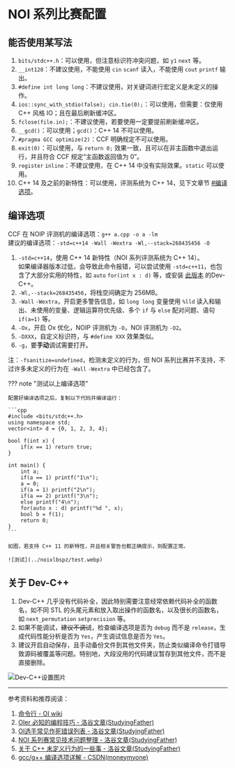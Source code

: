 # NOI 系列比赛配置

## 能否使用某写法

1. `bits/stdc++.h`：可以使用，但注意标识符冲突问题，如 `y1` `next` 等。
2. `__int128`：不建议使用，不能使用 `cin` `scanf` 读入，不能使用 `cout` `printf` 输出。
3. `#define int long long`：不建议使用，对关键词进行宏定义是未定义的操作。
4. `ios::sync_with_stdio(false); cin.tie(0);`：可以使用，但需要：仅使用 C++ 风格 IO；且在最后刷新缓冲区。
5. `fclose(file.in);`：不建议使用，若要使用一定要提前刷新缓冲区。
6. `__gcd()`：可以使用；`gcd()`：C++ 14 不可以使用。
7. `#pragma GCC optimize(2)`：CCF 明确规定不可以使用。
8. `exit(0)`：可以使用，与 `return 0;` 效果一致，且可以在非主函数中退出运行，并且符合 CCF 规定“主函数返回值为 $0$”。
9. `register` `inline`：不建议使用，在 C++ 14 中没有实际效果。`static` 可以使用。
10. C++ 14 及之前的新特性：可以使用，评测系统为 C++ 14，见下文章节 [#编译选项](#编译选项)。

## 编译选项

CCF 在 NOIP 评测机的编译选项：`g++ a.cpp -o a -lm`  
建议的编译选项：`-std=c++14 -Wall -Wextra -Wl,--stack=268435456 -O`

1. `-std=c++14`，使用 C++ 14 新特性（NOI 系列评测系统为 C++ 14）。  
   如果编译器版本过低，会导致此命令报错，可以尝试使用 `-std=c++11`，也包含了大部分实用的特性，如 `auto` `for(int x : d)` 等，或安装 [此版本](../noixlbspz/dev-cpp_5.11_tdm-gcc_4.9.2_setup.exe) 的Dev-C++。
2. `-Wl,--stack=268435456`，将栈空间确定为 256MB。
3. `-Wall` `-Wextra`，开启更多警告信息，如 `long long` 变量使用 `%lld` 读入和输出、未使用的变量、逻辑运算符优先级、多个 `if` 与 `else` 配对问题、语句 `if(a=1)` 等。
4. `-Ox`，开启 Ox 优化，NOIP 评测机为 `-O`，NOI 评测机为 `-O2`。
5. `-DXXX`，自定义标识符，与 `#define XXX` 效果类似。
6. `-g`，要**手动**调试需要打开。

注：`-fsanitize=undefined`，检测未定义的行为，但 NOI 系列比赛并不支持，不过许多未定义的行为在 `-Wall` `-Wextra` 中已经包含了。

??? note "测试以上编译选项"

    配置好编译选项之后，复制以下代码并编译运行：
    
    ```cpp
    #include <bits/stdc++.h>
    using namespace std;
    vector<int> d = {0, 1, 2, 3, 4};
    
    bool f(int x) {
        if(x == 1) return true;
    }
    
    int main() {
        int a;
        if(a == 1) printf("1\n");
        a = 0;
        if(a = 1) printf("2\n");
        if(a == 2) printf("3\n");
        else printf("4\n");
        for(auto x : d) printf("%d ", x);
        bool b = f(1);
        return 0;
    }
    ```
    
    如图，若支持 C++ 11 的新特性，并且相关警告也都正确提示，则配置正常。
    
    ![测试](../noixlbspz/test.webp)

## 关于 Dev-C++

1. Dev-C++ 几乎没有代码补全，因此特别需要注意经常依赖代码补全的函数名，如不同 STL 的头尾元素和放入取出操作的函数名，以及很长的函数名，如 `next_permutation` `setprecision` 等。
2. 如果不能调试，~~建议不调试~~，检查编译选项是否为 `debug` 而不是 `release`，生成代码性能分析是否为 `Yes`，产生调试信息是否为 `Yes`。
3. 建议开启自动保存，且手动备份文件到其他文件夹，防止类似编译命令打错导致源码被覆盖等问题。特别地，大段没用的代码建议暂存到其他文件，而不是直接删除。

![Dev-C++设置图片](../noixlbspz/settings.webp)

---

参考资料和推荐阅读：

1. [命令行 - OI wiki](https://oi-wiki.org/tools/cmd/)
2. [OIer 必知的编程技巧 - 洛谷文章(StudyingFather)](https://www.luogu.com.cn/article/uuh1asja)
3. [OI选手常见作死错误列表 - 洛谷文章(StudyingFather)](https://www.luogu.com/article/t8d90ewp)
4. [NOI 系列赛常见技术问题整理 - 洛谷文章(StudyingFather)](https://www.luogu.com/article/kgofa37e)
5. [关于 C++ 未定义行为的一些事 - 洛谷文章(StudyingFather)](https://www.luogu.com.cn/article/ue93zsuy)
6. [gcc/g++ 编译选项详解 - CSDN(moneymyone)](https://blog.csdn.net/moneymyone/article/details/132265876)
